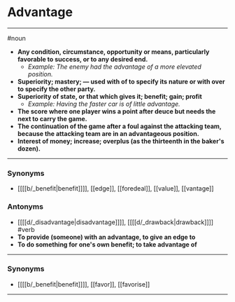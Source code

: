 # Advantage
---
#noun
- **Any condition, circumstance, opportunity or means, particularly favorable to success, or to any desired end.**
	- _Example: The enemy had the advantage of a more elevated position._
- **Superiority; mastery; — used with of to specify its nature or with over to specify the other party.**
- **Superiority of state, or that which gives it; benefit; gain; profit**
	- _Example: Having the faster car is of little advantage._
- **The score where one player wins a point after deuce but needs the next to carry the game.**
- **The continuation of the game after a foul against the attacking team, because the attacking team are in an advantageous position.**
- **Interest of money; increase; overplus (as the thirteenth in the baker's dozen).**
---
### Synonyms
- [[[[b/_benefit|benefit]]]], [[edge]], [[foredeal]], [[value]], [[vantage]]
### Antonyms
- [[[[d/_disadvantage|disadvantage]]]], [[[[d/_drawback|drawback]]]]
#verb
- **To provide (someone) with an advantage, to give an edge to**
- **To do something for one's own benefit; to take advantage of**
---
### Synonyms
- [[[[b/_benefit|benefit]]]], [[favor]], [[favorise]]
---
